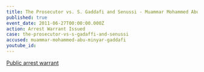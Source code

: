 ```yaml
---
title: The Prosecutor vs. S. Gaddafi and Senussi - Muammar Mohammed Abu Minyar Gaddafi - Arrest Warrant
published: true
event_date: 2011-06-27T00:00:00.000Z
action: Arrest Warrant Issued
case: the-prosecutor-vs-s-gadaffi-and-senussi
accused: muammar-mohammed-abu-minyar-gaddafi
youtube_id:
---
```



[Public arrest warrant](http://www.icc-cpi.int/iccdocs/doc/doc1099321.pdf)